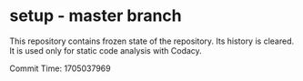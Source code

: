 # setup - master branch

This repository contains frozen state of the repository.
Its history is cleared. It is used only for static code
analysis with Codacy.

Commit Time: 1705037969